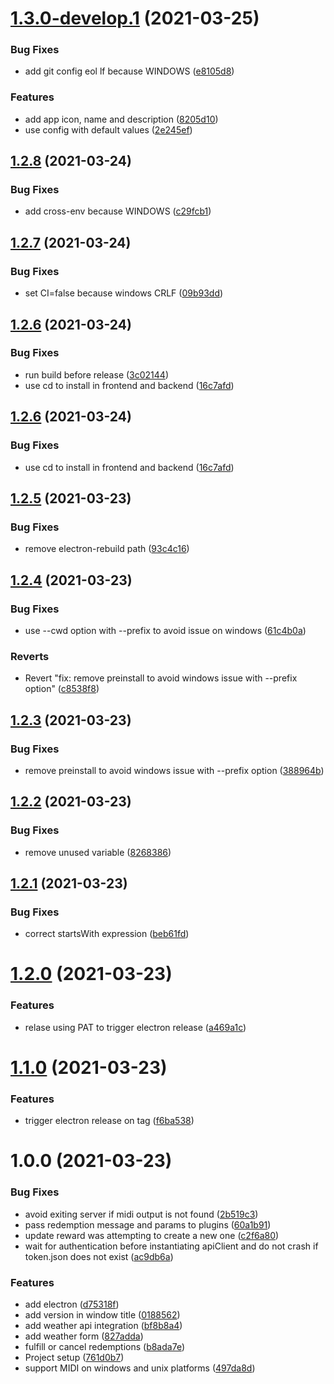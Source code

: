 # [1.3.0-develop.1](https://github.com/acouvreur/twitch-channel-points-hackathon/compare/v1.2.8...v1.3.0-develop.1) (2021-03-25)


### Bug Fixes

* add git config eol lf because WINDOWS ([e8105d8](https://github.com/acouvreur/twitch-channel-points-hackathon/commit/e8105d899ba63517c2436926782765a51988a9c0))


### Features

* add app icon, name and description ([8205d10](https://github.com/acouvreur/twitch-channel-points-hackathon/commit/8205d101eba68a3aeb208171ffd5b4175022c9b8))
* use config with default values ([2e245ef](https://github.com/acouvreur/twitch-channel-points-hackathon/commit/2e245ef3398724ef12e1fc62ce31f172794a3d76))

## [1.2.8](https://github.com/acouvreur/twitch-channel-points-hackathon/compare/v1.2.7...v1.2.8) (2021-03-24)


### Bug Fixes

* add cross-env because WINDOWS ([c29fcb1](https://github.com/acouvreur/twitch-channel-points-hackathon/commit/c29fcb1cd54905c4616c2e2d18ac714966feec88))

## [1.2.7](https://github.com/acouvreur/twitch-channel-points-hackathon/compare/v1.2.6...v1.2.7) (2021-03-24)


### Bug Fixes

* set CI=false because windows CRLF ([09b93dd](https://github.com/acouvreur/twitch-channel-points-hackathon/commit/09b93dd8be4a8e2acbf88d0fd185d8ab6b69f47e))

## [1.2.6](https://github.com/acouvreur/twitch-channel-points-hackathon/compare/v1.2.5...v1.2.6) (2021-03-24)


### Bug Fixes

* run build before release ([3c02144](https://github.com/acouvreur/twitch-channel-points-hackathon/commit/3c021446eef9d4bf3caa279d69362f8ef21bc70f))
* use cd to install in frontend and backend ([16c7afd](https://github.com/acouvreur/twitch-channel-points-hackathon/commit/16c7afd3e08d8af57b7873778aef118ee65796a4))

## [1.2.6](https://github.com/acouvreur/twitch-channel-points-hackathon/compare/v1.2.5...v1.2.6) (2021-03-24)


### Bug Fixes

* use cd to install in frontend and backend ([16c7afd](https://github.com/acouvreur/twitch-channel-points-hackathon/commit/16c7afd3e08d8af57b7873778aef118ee65796a4))

## [1.2.5](https://github.com/acouvreur/twitch-channel-points-hackathon/compare/v1.2.4...v1.2.5) (2021-03-23)


### Bug Fixes

* remove electron-rebuild path ([93c4c16](https://github.com/acouvreur/twitch-channel-points-hackathon/commit/93c4c1662555fd6fd55cb7696ef6277b3068a30f))

## [1.2.4](https://github.com/acouvreur/twitch-channel-points-hackathon/compare/v1.2.3...v1.2.4) (2021-03-23)


### Bug Fixes

* use --cwd option with --prefix to avoid issue on windows ([61c4b0a](https://github.com/acouvreur/twitch-channel-points-hackathon/commit/61c4b0a130718f00a95243f24b110412299884ab))


### Reverts

* Revert "fix: remove preinstall to avoid windows issue with --prefix option" ([c8538f8](https://github.com/acouvreur/twitch-channel-points-hackathon/commit/c8538f81d22568762850d235011c3adb8359fd5d))

## [1.2.3](https://github.com/acouvreur/twitch-channel-points-hackathon/compare/v1.2.2...v1.2.3) (2021-03-23)


### Bug Fixes

* remove preinstall to avoid windows issue with --prefix option ([388964b](https://github.com/acouvreur/twitch-channel-points-hackathon/commit/388964b78872f5f85931cf0d6e8bd48b68a3ebdf))

## [1.2.2](https://github.com/acouvreur/twitch-channel-points-hackathon/compare/v1.2.1...v1.2.2) (2021-03-23)


### Bug Fixes

* remove unused variable ([8268386](https://github.com/acouvreur/twitch-channel-points-hackathon/commit/8268386371b7377b38bbfb97ac4614a8e66a808e))

## [1.2.1](https://github.com/acouvreur/twitch-channel-points-hackathon/compare/v1.2.0...v1.2.1) (2021-03-23)


### Bug Fixes

* correct startsWith expression ([beb61fd](https://github.com/acouvreur/twitch-channel-points-hackathon/commit/beb61fd9f4a48d2237b01ce1ca2e50d7bb22e4c7))

# [1.2.0](https://github.com/acouvreur/twitch-channel-points-hackathon/compare/v1.1.0...v1.2.0) (2021-03-23)


### Features

* relase using PAT to trigger electron release ([a469a1c](https://github.com/acouvreur/twitch-channel-points-hackathon/commit/a469a1c1a45e4d44f4e0e860a1adc0ebfc83894a))

# [1.1.0](https://github.com/acouvreur/twitch-channel-points-hackathon/compare/v1.0.0...v1.1.0) (2021-03-23)


### Features

* trigger electron release on tag ([f6ba538](https://github.com/acouvreur/twitch-channel-points-hackathon/commit/f6ba5381452f638f1d2726c86e94c6b3cd4aca20))

# 1.0.0 (2021-03-23)


### Bug Fixes

* avoid exiting server if midi output is not found ([2b519c3](https://github.com/acouvreur/twitch-channel-points-hackathon/commit/2b519c36a7c2a542753a0a4d5651315b94f51f51))
* pass redemption message and params to plugins ([60a1b91](https://github.com/acouvreur/twitch-channel-points-hackathon/commit/60a1b91a469b6e6597da232b21f3c2fa93537a11))
* update reward was attempting to create a new one ([c2f6a80](https://github.com/acouvreur/twitch-channel-points-hackathon/commit/c2f6a80785e5c3eea0c0033601733ae09740ea1b))
* wait for authentication before instantiating apiClient and do not crash if token.json does not exist ([ac9db6a](https://github.com/acouvreur/twitch-channel-points-hackathon/commit/ac9db6ab9329ff3290872d406689d368dbab34ff))


### Features

* add electron ([d75318f](https://github.com/acouvreur/twitch-channel-points-hackathon/commit/d75318f5f5fd7d064a26bedf479d81e3a98b49b0))
* add version in window title ([0188562](https://github.com/acouvreur/twitch-channel-points-hackathon/commit/0188562e4d733c3ceba13ecf5975cc02557fe705))
* add weather api integration ([bf8b8a4](https://github.com/acouvreur/twitch-channel-points-hackathon/commit/bf8b8a495204c84fe602f2a48ebb85d5e1ff6a0f))
* add weather form ([827adda](https://github.com/acouvreur/twitch-channel-points-hackathon/commit/827adda1dfd6962c0930fda8723053789a35782f))
* fulfill or cancel redemptions ([b8ada7e](https://github.com/acouvreur/twitch-channel-points-hackathon/commit/b8ada7e0a63b47a12d7912e6768fe0558a9dfd20))
* Project setup ([761d0b7](https://github.com/acouvreur/twitch-channel-points-hackathon/commit/761d0b7e969d9bf6a4ff7f5c64ddc2482f3496e4))
* support MIDI on windows and unix platforms ([497da8d](https://github.com/acouvreur/twitch-channel-points-hackathon/commit/497da8d76ff48e93698da1626c6efb0c8acacccf))
